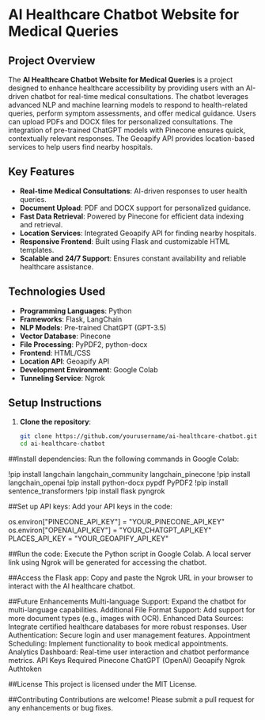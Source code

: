 # AI Healthcare Chatbot Website for Medical Queries

## Project Overview
The **AI Healthcare Chatbot Website for Medical Queries** is a project designed to enhance healthcare accessibility by providing users with an AI-driven chatbot for real-time medical consultations. The chatbot leverages advanced NLP and machine learning models to respond to health-related queries, perform symptom assessments, and offer medical guidance. Users can upload PDFs and DOCX files for personalized consultations. The integration of pre-trained ChatGPT models with Pinecone ensures quick, contextually relevant responses. The Geoapify API provides location-based services to help users find nearby hospitals.

## Key Features
- **Real-time Medical Consultations**: AI-driven responses to user health queries.
- **Document Upload**: PDF and DOCX support for personalized guidance.
- **Fast Data Retrieval**: Powered by Pinecone for efficient data indexing and retrieval.
- **Location Services**: Integrated Geoapify API for finding nearby hospitals.
- **Responsive Frontend**: Built using Flask and customizable HTML templates.
- **Scalable and 24/7 Support**: Ensures constant availability and reliable healthcare assistance.

## Technologies Used
- **Programming Languages**: Python
- **Frameworks**: Flask, LangChain
- **NLP Models**: Pre-trained ChatGPT (GPT-3.5)
- **Vector Database**: Pinecone
- **File Processing**: PyPDF2, python-docx
- **Frontend**: HTML/CSS
- **Location API**: Geoapify API
- **Development Environment**: Google Colab
- **Tunneling Service**: Ngrok

## Setup Instructions
1. **Clone the repository**:
   ```bash
   git clone https://github.com/yourusername/ai-healthcare-chatbot.git
   cd ai-healthcare-chatbot
##Install dependencies: Run the following commands in Google Colab:


!pip install langchain langchain_community langchain_pinecone
!pip install langchain_openai
!pip install python-docx pypdf PyPDF2
!pip install sentence_transformers
!pip install flask pyngrok

##Set up API keys: Add your API keys in the code:

os.environ["PINECONE_API_KEY"] = "YOUR_PINECONE_API_KEY"
os.environ["OPENAI_API_KEY"] = "YOUR_CHATGPT_API_KEY"
PLACES_API_KEY = "YOUR_GEOAPIFY_API_KEY"

##Run the code: Execute the Python script in Google Colab. A local server link using Ngrok will be generated for accessing the chatbot.

##Access the Flask app: Copy and paste the Ngrok URL in your browser to interact with the AI healthcare chatbot.

##Future Enhancements
Multi-language Support: Expand the chatbot for multi-language capabilities.
Additional File Format Support: Add support for more document types (e.g., images with OCR).
Enhanced Data Sources: Integrate certified healthcare databases for more robust responses.
User Authentication: Secure login and user management features.
Appointment Scheduling: Implement functionality to book medical appointments.
Analytics Dashboard: Real-time user interaction and chatbot performance metrics.
API Keys Required
Pinecone
ChatGPT (OpenAI)
Geoapify
Ngrok Authtoken

##License
This project is licensed under the MIT License.

##Contributing
Contributions are welcome! Please submit a pull request for any enhancements or bug fixes.
